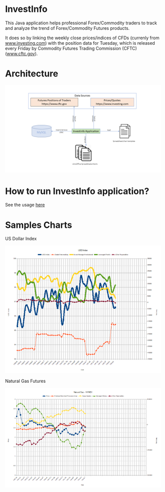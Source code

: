 # InvestInfo
This Java application helps professional Forex/Commodity traders to track and analyze the trend of Forex/Commodity Futures products.

It does so by linking the weekly close prices/indices of CFDs (currenly from www.investing.com) with the position data for Tuesday, which is released every Friday by
Commodity Futures Trading Commission (CFTC) (www.cftc.gov).

# Architecture
![Architecture](images/investinfo.png)

# How to run InvestInfo application?
See the usage [here](HELP.md)

# Samples Charts
US Dollar Index

![US Dollar Index](samples/usd-index-net-long.png)

Natural Gas Futures

![Natural Gas](samples/ng-ny-net-long.png)

